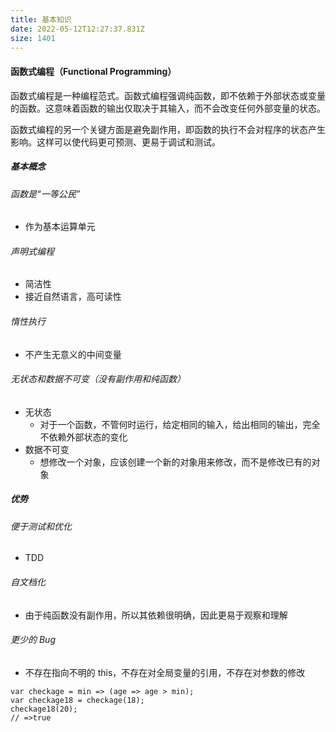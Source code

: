 ```yaml
---
title: 基本知识
date: 2022-05-12T12:27:37.831Z
size: 1401
---
```

#### 函数式编程（Functional Programming）

函数式编程是一种编程范式。函数式编程强调纯函数，即不依赖于外部状态或变量的函数。这意味着函数的输出仅取决于其输入，而不会改变任何外部变量的状态。

函数式编程的另一个关键方面是避免副作用，即函数的执行不会对程序的状态产生影响。这样可以使代码更可预测、更易于调试和测试。


##### 基本概念

###### 函数是“一等公民”

- 作为基本运算单元

###### 声明式编程

- 简洁性
- 接近自然语言，高可读性

###### 惰性执行

- 不产生无意义的中间变量

###### 无状态和数据不可变（没有副作用和纯函数）

- 无状态
  - 对于一个函数，不管何时运行，给定相同的输入，给出相同的输出，完全不依赖外部状态的变化
- 数据不可变
  - 想修改一个对象，应该创建一个新的对象用来修改，而不是修改已有的对象

##### 优势

###### 便于测试和优化

- TDD

###### 自文档化

- 由于纯函数没有副作用，所以其依赖很明确，因此更易于观察和理解

###### 更少的 Bug

- 不存在指向不明的 this，不存在对全局变量的引用，不存在对参数的修改



```tsx
var checkage = min => (age => age > min);
var checkage18 = checkage(18);
checkage18(20);
// =>true
```

